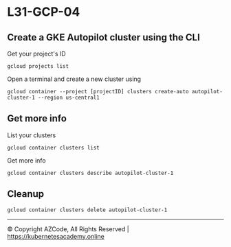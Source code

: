 # L31-GCP-04

## Create a GKE Autopilot cluster using the CLI

Get your project's ID

    gcloud projects list

Open a terminal and create a new cluster using

    gcloud container --project [projectID] clusters create-auto autopilot-cluster-1 --region us-central1

## Get more info

List your clusters

    gcloud container clusters list

Get more info

    gcloud container clusters describe autopilot-cluster-1

## Cleanup

    gcloud container clusters delete autopilot-cluster-1

---

© Copyright AZCode, All Rights Reserved | https://kubernetesacademy.online

